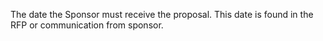 The date the Sponsor must receive the proposal.  This date is found in the RFP or communication from sponsor.
